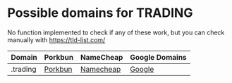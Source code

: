 # Possible domains for TRADING

No function implemented to check if any of these work, but you can check manually with https://tld-list.com/

| Domain | Porkbun | NameCheap | Google Domains |
|---|---|---|---|
| .trading | [Porkbun](https://porkbun.com/checkout/search?prb=e814663da1&tlds=&idnLanguage=&search=search&q=.trading) | [Namecheap](https://www.namecheap.com/domains/registration/results/?domain=.trading) | [Google](https://domains.google.com/registrar/search?searchTerm=.trading) |
